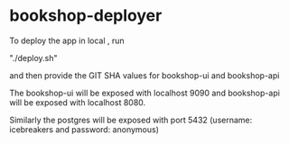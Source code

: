 # bookshop-deployer


To deploy the app in local , run

"./deploy.sh"

and then provide the GIT SHA values for bookshop-ui and bookshop-api 

The bookshop-ui will be exposed with localhost 9090 and bookshop-api will be exposed with localhost 8080.

Similarly the postgres will be exposed with port 5432 (username: icebreakers and password: anonymous)
